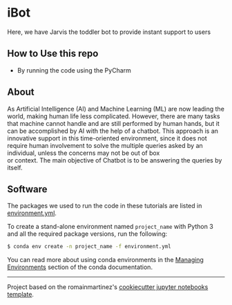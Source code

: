 # iBot 

Here, we have Jarvis the toddler bot to provide instant support to users

## How to Use this repo
- By running the code using the PyCharm

## About
As Artificial Intelligence (AI) and Machine Learning (ML) are now leading the world, making human life less complicated. However, there are many tasks that machine cannot handle and are still performed by human hands, but it can be accomplished by AI with the help of a chatbot. This approach is an innovative support in this time-oriented environment, since it does not require human involvement to solve the multiple queries asked by an individual, unless the concerns may not be out of box or context. The main objective of Chatbot is to be answering the queries by itself.

## Software
The packages we used to run the code in these tutorials are listed in [environment.yml](environment.yml).

To create a stand-alone environment named `project_name` with Python 3 and all the required package versions, run the following:

```bash
$ conda env create -n project_name -f environment.yml
```

You can read more about using conda environments in the [Managing Environments](http://conda.pydata.org/docs/using/envs.html) section of the conda documentation.

---
Project based on the romainmartinez's [cookiecutter jupyter notebooks template](https://github.com/romainmartinez/cookiecutter-jupyter-notebooks).
